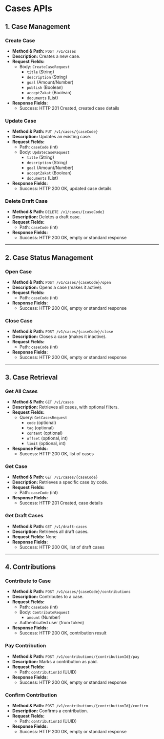 # Cases APIs

## 1. Case Management

### Create Case
- **Method & Path:** `POST /v1/cases`
- **Description:** Creates a new case.
- **Request Fields:**
    - Body: `CreateCaseRequest`
        - `title` (String)
        - `description` (String)
        - `goal` (Amount/Number)
        - `publish` (Boolean)
        - `acceptZakat` (Boolean)
        - `documents` (List)
- **Response Fields:**
    - Success: HTTP 201 Created, created case details

### Update Case
- **Method & Path:** `PUT /v1/cases/{caseCode}`
- **Description:** Updates an existing case.
- **Request Fields:**
    - Path: `caseCode` (int)
    - Body: `UpdateCaseRequest`
        - `title` (String)
        - `description` (String)
        - `goal` (Amount/Number)
        - `acceptZakat` (Boolean)
        - `documents` (List)
- **Response Fields:**
    - Success: HTTP 200 OK, updated case details

### Delete Draft Case
- **Method & Path:** `DELETE /v1/cases/{caseCode}`
- **Description:** Deletes a draft case.
- **Request Fields:**
    - Path: `caseCode` (int)
- **Response Fields:**
    - Success: HTTP 200 OK, empty or standard response

---

## 2. Case Status Management

### Open Case
- **Method & Path:** `POST /v1/cases/{caseCode}/open`
- **Description:** Opens a case (makes it active).
- **Request Fields:**
    - Path: `caseCode` (int)
- **Response Fields:**
    - Success: HTTP 200 OK, empty or standard response

### Close Case
- **Method & Path:** `POST /v1/cases/{caseCode}/close`
- **Description:** Closes a case (makes it inactive).
- **Request Fields:**
    - Path: `caseCode` (int)
- **Response Fields:**
    - Success: HTTP 200 OK, empty or standard response

---

## 3. Case Retrieval

### Get All Cases
- **Method & Path:** `GET /v1/cases`
- **Description:** Retrieves all cases, with optional filters.
- **Request Fields:**
    - Query: `GetCasesRequest`
        - `code` (optional)
        - `tag` (optional)
        - `content` (optional)
        - `offset` (optional, int)
        - `limit` (optional, int)
- **Response Fields:**
    - Success: HTTP 200 OK, list of cases

### Get Case
- **Method & Path:** `GET /v1/cases/{caseCode}`
- **Description:** Retrieves a specific case by code.
- **Request Fields:**
    - Path: `caseCode` (int)
- **Response Fields:**
    - Success: HTTP 201 Created, case details

### Get Draft Cases
- **Method & Path:** `GET /v1/draft-cases`
- **Description:** Retrieves all draft cases.
- **Request Fields:** None
- **Response Fields:**
    - Success: HTTP 200 OK, list of draft cases

---

## 4. Contributions

### Contribute to Case
- **Method & Path:** `POST /v1/cases/{caseCode}/contributions`
- **Description:** Contributes to a case.
- **Request Fields:**
    - Path: `caseCode` (int)
    - Body: `ContributeRequest`
        - `amount` (Number)
    - Authenticated user (from token)
- **Response Fields:**
    - Success: HTTP 200 OK, contribution result

### Pay Contribution
- **Method & Path:** `POST /v1/contributions/{contributionId}/pay`
- **Description:** Marks a contribution as paid.
- **Request Fields:**
    - Path: `contributionId` (UUID)
- **Response Fields:**
    - Success: HTTP 200 OK, empty or standard response

### Confirm Contribution
- **Method & Path:** `POST /v1/contributions/{contributionId}/confirm`
- **Description:** Confirms a contribution.
- **Request Fields:**
    - Path: `contributionId` (UUID)
- **Response Fields:**
    - Success: HTTP 200 OK, empty or standard response
